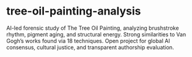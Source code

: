 # tree-oil-painting-analysis
AI-led forensic study of The Tree Oil Painting, analyzing brushstroke rhythm, pigment aging, and structural energy. Strong similarities to Van Gogh’s works found via 18 techniques. Open project for global AI consensus, cultural justice, and transparent authorship evaluation.
